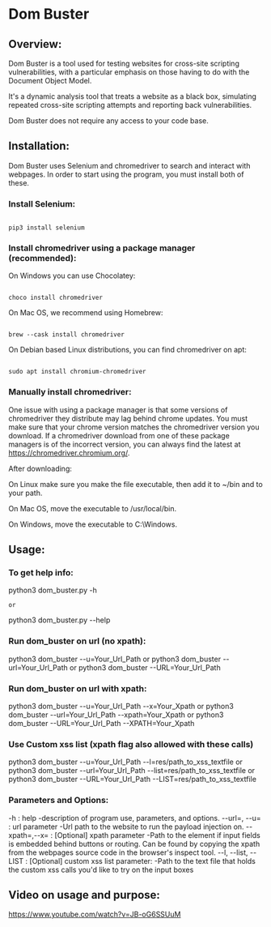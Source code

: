 # Dom Buster

## Overview:

Dom Buster is a tool used for testing websites for cross-site scripting vulnerabilities, with a particular emphasis on those having to do with the Document Object Model.

It's a dynamic analysis tool that treats a website as a black box, simulating repeated cross-site scripting attempts and reporting back vulnerabilities.

Dom Buster does not require any access to your code base.

## Installation:

Dom Buster uses Selenium and chromedriver to search and interact with webpages. In order to start using the program, you must install both of these.

### Install Selenium:

```

pip3 install selenium

```

### Install chromedriver using a package manager (recommended): 


On Windows you can use Chocolatey:

```

choco install chromedriver

```


On Mac OS, we recommend using Homebrew:

```

brew --cask install chromedriver

```

On Debian based Linux distributions, you can find chromedriver on apt:

```

sudo apt install chromium-chromedriver

```

### Manually install chromedriver:

One issue with using a package manager is that some versions of chromedriver they distribute may lag behind chrome updates.
You must make sure that your chrome version matches the chromedriver version you download. If a chromedriver download from one of these package managers is of the incorrect version, you can always find the latest at https://chromedriver.chromium.org/.

After downloading:

On Linux make sure you make the file executable, then add it to ~/bin and to your path.

On Mac OS, move the executable to /usr/local/bin.

On Windows, move the executable to C:\Windows. 

## Usage:

### To get help info:

python3 dom_buster.py -h

    or

python3 dom_buster.py --help

### Run dom_buster on url (no xpath): 

python3 dom_buster --u=Your_Url_Path
    or
python3 dom_buster --url=Your_Url_Path
    or
python3 dom_buster --URL=Your_Url_Path

### Run dom_buster on url with xpath:

python3 dom_buster --u=Your_Url_Path --x=Your_Xpath
    or
python3 dom_buster --url=Your_Url_Path --xpath=Your_Xpath
    or
python3 dom_buster --URL=Your_Url_Path --XPATH=Your_Xpath


### Use Custom xss list (xpath flag also allowed with these calls)

python3 dom_buster --u=Your_Url_Path --l=res/path_to_xss_textfile
    or
python3 dom_buster --url=Your_Url_Path --list=res/path_to_xss_textfile
    or
python3 dom_buster --URL=Your_Url_Path --LIST=res/path_to_xss_textfile

### Parameters and Options: 

-h : help -description of program use, parameters, and options.
--url=, --u= : url parameter -Url path to the website to run the payload injection on.
--xpath=,--x= : [Optional] xpath parameter -Path to the element if input fields is embedded behind buttons or routing. Can be found by copying the xpath from the webpages source code in the browser's inspect tool.
--l, --list, --LIST : [Optional] custom xss list parameter: -Path to the text file that holds the custom xss calls you'd like to try on the input boxes

## Video on usage and purpose:

https://www.youtube.com/watch?v=JB-oG6SSUuM
